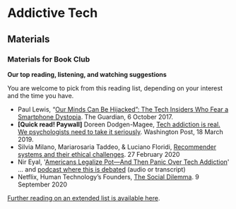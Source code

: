 Addictive Tech
==============

## Materials

### Materials for Book Club

**Our top reading, listening, and watching suggestions**

You are welcome to pick from this reading list, depending on your interest and the time you have.

* Paul Lewis, “[Our Minds Can Be Hijacked”: The Tech Insiders Who Fear a Smartphone Dystopia](http://www.theguardian.com/technology/2017/oct/05/smartphone-addiction-silicon-valley-dystopia). The Guardian, 6 October 2017.
* **[Quick read! Paywall]** Doreen Dodgen-Magee, [Tech addiction is real. We psychologists need to take it seriously](https://www.washingtonpost.com/opinions/tech-addiction-is-real-we-psychologists-need-to-take-it-seriously/2019/03/18/5f12ad2e-3c54-11e9-a06c-3ec8ed509d15_story.html). Washington Post, 18 March 2019.
* Silvia Milano, Mariarosaria Taddeo, & Luciano Floridi, [Recommender systems and their ethical challenges](https://link.springer.com/article/10.1007/s00146-020-00950-y). 27 February 2020
* Nir Eyal, '[Americans Legalize Pot—And Then Panic Over Tech Addiction](https://www.theatlantic.com/ideas/archive/2019/10/addictive-technology-new-reefer-madness/599746/)' ... and [podcast where this is debated](https://www.vox.com/podcasts/2019/8/7/20750214/nir-eyal-tech-addiction-ezra-klein-smartphones-hooked-indistractable) (audio or transcript)
* Netflix, Human Technology’s Founders, [The Social Dilemma](http://humanetech.com/the-social-dilemma). 9 September 2020

[Further reading on an extended list is available here](https://docs.google.com/document/d/163YOqvM2-1ZmyGCOHE6yRWqvtembaK14HIIT_pcbNP8/edit?usp=sharing).